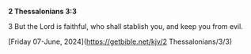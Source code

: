 **2 Thessalonians 3:3**

3 But the Lord is faithful, who shall stablish you, and keep you from evil.

[Friday 07-June, 2024](https://getbible.net/kjv/2 Thessalonians/3/3)
